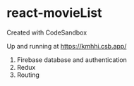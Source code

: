# react-movieList

Created with CodeSandbox

Up and running at https://kmhhi.csb.app/ 
1. Firebase database and authentication
2. Redux 
3. Routing

